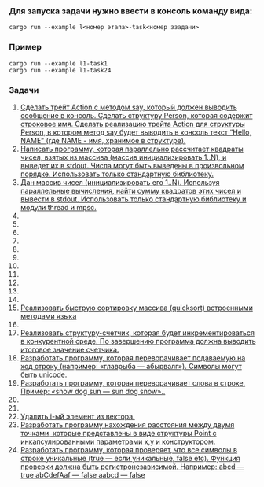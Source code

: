 ### Для запуска задачи нужно ввести в консоль команду вида:
```shell
cargo run --example l<номер этапа>-task<номер ззадачи>
```

### Пример
```shell
cargo run --example l1-task1
cargo run --example l1-task24
```

### Задачи
1. [Сделать трейт Action с методом say, который должен выводить сообщение в консоль.
Сделать структуру Person, которая содержит строковое имя.
Сделать реализацию трейта Action для структуры Person, в котором метод say будет выводить в консоль текст “Hello, NAME” (где NAME - имя, хранимое в структуре).](src/task1.rs)
2. [Написать программу, которая параллельно рассчитает квадраты чисел, взятых из массива (массив инициализировать 1..N), и выведет их в stdout.
Числа могут быть выведены в произвольном порядке.
Использовать только стандартную библиотеку.](src/task2.rs)
3. [Дан массив чисел (инициализировать его 1..N). Используя параллельные вычисления, найти сумму квадратов этих чисел и вывести в stdout.
Использовать только стандартную библиотеку и модули thread и mpsc.](src/task3.rs)
4. []()
5. []()
6. []()
7. []()
8. []()
9. []()
10. []()
11. []()
12. []()
13. []()
14. []()
15. [Реализовать быструю сортировку массива (quicksort) встроенными методами языка](src/task15.rs)
16. []()
17. [Реализовать структуру-счетчик, которая будет инкрементироваться в конкурентной среде. По завершению программа должна выводить итоговое значение счетчика.](src/task17.rs)
18. [Разработать программу, которая переворачивает подаваемую на ход строку (например: «главрыба — абырвалг»). Символы могут быть unicode.](src/task18.rs)
19. [Разработать программу, которая переворачивает слова в строке.
Пример: «snow dog sun — sun dog snow»..](src/task19.rs)
20. []()
21. []()
22. [Удалить i-ый элемент из вектора.](src/task22.rs)
23. [Разработать программу нахождения расстояния между двумя точками, которые представлены в виде структуры Point с инкапсулированными параметрами x,y и конструктором.](src/task23.rs)
24. [Разработать программу, которая проверяет, что все символы в строке уникальные (true — если уникальные, false etc). Функция проверки должна быть регистронезависимой.
Например:
abcd — true abCdefAaf — false aabcd — false](src/task24.rs)